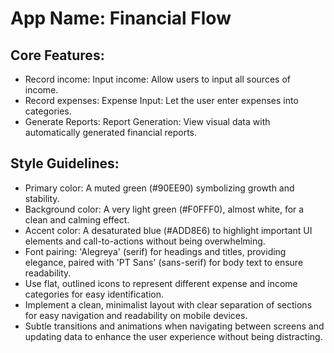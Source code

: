 # **App Name**: Financial Flow

## Core Features:

- Record income: Input income: Allow users to input all sources of income.
- Record expenses: Expense Input: Let the user enter expenses into categories.
- Generate Reports: Report Generation: View visual data with automatically generated financial reports.

## Style Guidelines:

- Primary color: A muted green (#90EE90) symbolizing growth and stability.
- Background color: A very light green (#F0FFF0), almost white, for a clean and calming effect.
- Accent color: A desaturated blue (#ADD8E6) to highlight important UI elements and call-to-actions without being overwhelming.
- Font pairing: 'Alegreya' (serif) for headings and titles, providing elegance, paired with 'PT Sans' (sans-serif) for body text to ensure readability.
- Use flat, outlined icons to represent different expense and income categories for easy identification.
- Implement a clean, minimalist layout with clear separation of sections for easy navigation and readability on mobile devices.
- Subtle transitions and animations when navigating between screens and updating data to enhance the user experience without being distracting.